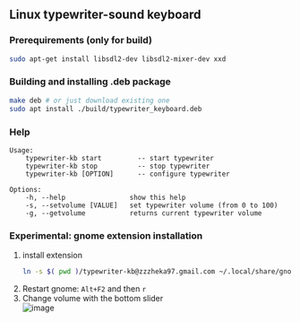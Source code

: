 ## Linux typewriter-sound keyboard 

### Prerequirements (only for build)

```sh 
sudo apt-get install libsdl2-dev libsdl2-mixer-dev xxd
```

### Building and installing .deb package
```sh
make deb # or just download existing one
sudo apt install ./build/typewriter_keyboard.deb
```

### Help
```
Usage:
    typewriter-kb start         -- start typewriter 
    typewriter-kb stop          -- stop typewriter
    typewriter-kb [OPTION]      -- configure typewriter

Options:
    -h, --help                show this help
    -s, --setvolume [VALUE]   set typewriter volume (from 0 to 100)
    -g, --getvolume           returns current typewriter volume
```

### Experimental: gnome extension installation
1. install extension
    ```sh
    ln -s $( pwd )/typewriter-kb@zzzheka97.gmail.com ~/.local/share/gnome-shell/extensions/
    ```
2. Restart gnome: `Alt+F2` and then `r`
3. Change volume with the bottom slider  
![image](https://user-images.githubusercontent.com/14273096/126871481-0bacf5b9-c6c5-40c4-bca8-632bd525e4e6.png)
